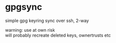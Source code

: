 gpgsync
=======

simple gpg keyring sync over ssh, 2-way

warning: use at own risk  
will probably recreate deleted keys, ownertrusts etc
